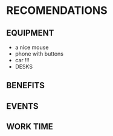 # RECOMENDATIONS


## EQUIPMENT
- a nice mouse
- phone with buttons
- car !!!
- DESKS

## BENEFITS


## EVENTS


## WORK TIME


